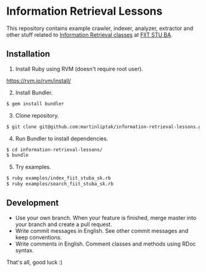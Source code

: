 Information Retrieval Lessons
=============================

This repository contains example crawler, indexer, analyzer, extractor and other stuff related to [Information Retrieval classes](http://vi.ikt.ui.sav.sk/) at [FIIT STU BA](http://www.fiit.stuba.sk).

Installation
------------------------------

1. Install Ruby using RVM (doesn't require root user).

  https://rvm.io/rvm/install/

2. Install Bundler.

  ```bash
  $ gem install bundler
  ```

3. Clone repository.

  ```bash
  $ git clone git@github.com:martinliptak/information-retrieval-lessons.git
  ```

4. Run Bundler to install dependencies.

  ```bash
  $ cd information-retrieval-lessons/
  $ bundle
  ```

 5. Try examples.

   ```bash
  $ ruby examples/index_fiit_stuba_sk.rb
  $ ruby examples/search_fiit_stuba_sk.rb
  ```

Development
-----------------------------

* Use your own branch. When your feature is finished, merge master into your branch and create a pull request.
* Write commit messages in English. See other commit messages and keep conventions.
* Write comments in English. Comment classes and methods using RDoc syntax. 

That's all, good luck :)